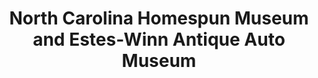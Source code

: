 ---
layout: repo
title: "North Carolina Homespun Museum and Estes-Winn Antique Auto Museum"
id: 4395
permalink: repos/4395/
---